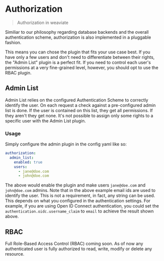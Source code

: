 # Authorization

> Authorization in weaviate

Similiar to our philosophy regarding database backends and the overall
authentication scheme, authorization is also implemented in a pluggable
fashion.

This means you can chose the plugin that fits your use case best. If you have
only a few users and don't need to differentiate between their rights, the
"Admin List" plugin is a perfect fit. If you need to control each user's
permissions at a very fine-grained level, however, you should opt to use the
RBAC plugin.

## Admin List

Admin List relies on the configured Authentication Scheme to correctly identify
the user. On each request a check against a pre-configured admin list is done.
If the user is contained on this list, they get all permissions. If they aren't
they get none. It's not possible to assign only some rights to a specific user
with the Admin List plugin.

### Usage

Simply configure the admin plugin in the config yaml like so:

```yaml
authorization:
  admin_list:
    enabled: true
    users:
      - jane@doe.com
      - john@doe.com
```

The above would enable the plugin and make users `jane@doe.com` and
`john@doe.com` admins. Note that in the above example email ids are used to
identify the user. This is not a requirement, in fact, any string can be used.
This depends on what you configured in the authentication settings. For
example, if you are using Open ID Connect authentication, you could set the
`authentication.oidc.username_claim` to `email` to achieve the result shown
above.

## RBAC
Full Role-Based Access Control (RBAC) coming soon. As of now any authenticated
user is fully authorized to read, write, modify or delete any resource.


